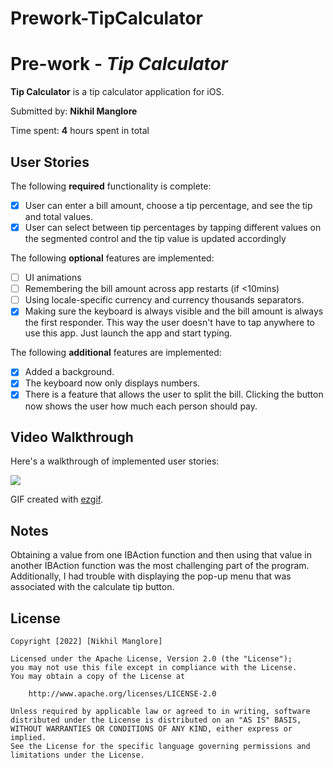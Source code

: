 # Prework-TipCalculator

# Pre-work - *Tip Calculator*

**Tip Calculator** is a tip calculator application for iOS.

Submitted by: **Nikhil Manglore**

Time spent: **4** hours spent in total

## User Stories

The following **required** functionality is complete:

* [x] User can enter a bill amount, choose a tip percentage, and see the tip and total values.
* [x] User can select between tip percentages by tapping different values on the segmented control and the tip value is updated accordingly

The following **optional** features are implemented:

* [ ] UI animations
* [ ] Remembering the bill amount across app restarts (if <10mins)
* [ ] Using locale-specific currency and currency thousands separators.
* [x] Making sure the keyboard is always visible and the bill amount is always the first responder. This way the user doesn't have to tap anywhere to use this app. Just launch the app and start typing.

The following **additional** features are implemented:

* [x] Added a background.
* [x] The keyboard now only displays numbers.
* [x] There is a feature that allows the user to split the bill. Clicking the button now shows the user how much each person should pay.

## Video Walkthrough

Here's a walkthrough of implemented user stories:

![](https://i.imgur.com/gDRZfa2.gif)


GIF created with [ezgif](https://ezgif.com/).

## Notes

Obtaining a value from one IBAction function and then using that value in another IBAction function was the most challenging part of the program. Additionally, I had trouble with displaying the pop-up menu that was associated with the calculate tip button.

## License

    Copyright [2022] [Nikhil Manglore]

    Licensed under the Apache License, Version 2.0 (the "License");
    you may not use this file except in compliance with the License.
    You may obtain a copy of the License at

        http://www.apache.org/licenses/LICENSE-2.0

    Unless required by applicable law or agreed to in writing, software
    distributed under the License is distributed on an "AS IS" BASIS,
    WITHOUT WARRANTIES OR CONDITIONS OF ANY KIND, either express or implied.
    See the License for the specific language governing permissions and
    limitations under the License.
